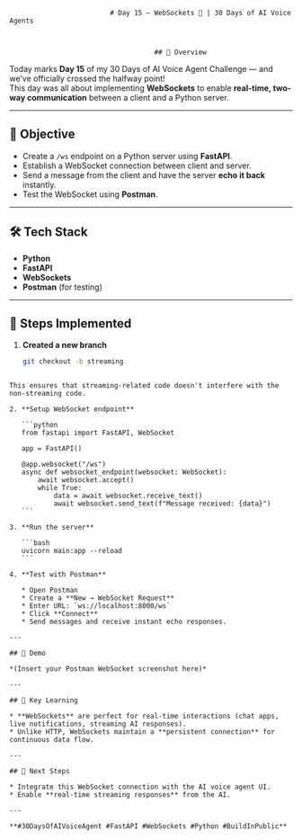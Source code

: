 
                             # Day 15 — WebSockets 🔌 | 30 Days of AI Voice Agents



                                        ## 📅 Overview
Today marks **Day 15** of my 30 Days of AI Voice Agent Challenge — and we’ve officially crossed the halfway point!  
This day was all about implementing **WebSockets** to enable **real-time, two-way communication** between a client and a Python server.

---

## 🎯 Objective
- Create a `/ws` endpoint on a Python server using **FastAPI**.
- Establish a WebSocket connection between client and server.
- Send a message from the client and have the server **echo it back** instantly.
- Test the WebSocket using **Postman**.

---

## 🛠 Tech Stack

- **Python**
- **FastAPI**
- **WebSockets**
- **Postman** (for testing)

---

## 📝 Steps Implemented

1. **Created a new branch**
   ```bash
   git checkout -b streaming
````

This ensures that streaming-related code doesn't interfere with the non-streaming code.

2. **Setup WebSocket endpoint**

   ```python
   from fastapi import FastAPI, WebSocket

   app = FastAPI()

   @app.websocket("/ws")
   async def websocket_endpoint(websocket: WebSocket):
       await websocket.accept()
       while True:
           data = await websocket.receive_text()
           await websocket.send_text(f"Message received: {data}")
   ```

3. **Run the server**

   ```bash
   uvicorn main:app --reload
   ```

4. **Test with Postman**

   * Open Postman
   * Create a **New → WebSocket Request**
   * Enter URL: `ws://localhost:8000/ws`
   * Click **Connect**
   * Send messages and receive instant echo responses.

---

## 📸 Demo

*(Insert your Postman WebSocket screenshot here)*

---

## 🚀 Key Learning

* **WebSockets** are perfect for real-time interactions (chat apps, live notifications, streaming AI responses).
* Unlike HTTP, WebSockets maintain a **persistent connection** for continuous data flow.

---

## 📌 Next Steps

* Integrate this WebSocket connection with the AI voice agent UI.
* Enable **real-time streaming responses** from the AI.

---

**#30DaysOfAIVoiceAgent #FastAPI #WebSockets #Python #BuildInPublic**

